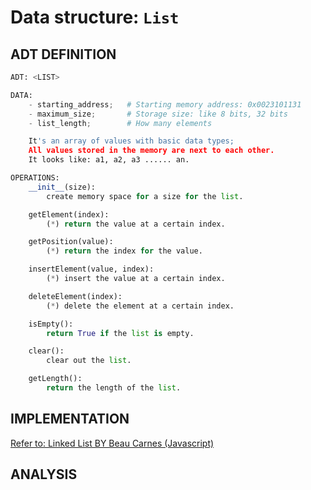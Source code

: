 # Data structure: `List`

## ADT DEFINITION

```py
ADT: <LIST>

DATA:
    - starting_address;   # Starting memory address: 0x0023101131
    - maximum_size;       # Storage size: like 8 bits, 32 bits
    - list_length;        # How many elements

    It's an array of values with basic data types;
    All values stored in the memory are next to each other.
    It looks like: a1, a2, a3 ...... an.

OPERATIONS:
    __init__(size):
        create memory space for a size for the list.

    getElement(index):
        (*) return the value at a certain index.

    getPosition(value):
        (*) return the index for the value.

    insertElement(value, index):
        (*) insert the value at a certain index.

    deleteElement(index):
        (*) delete the element at a certain index.

    isEmpty():
        return True if the list is empty.

    clear():
        clear out the list.

    getLength():
        return the length of the list.
```

## IMPLEMENTATION

[Refer to: Linked List BY Beau Carnes (Javascript)](https://codepen.io/beaucarnes/pen/ybOvBq/?editors=0010)

## ANALYSIS